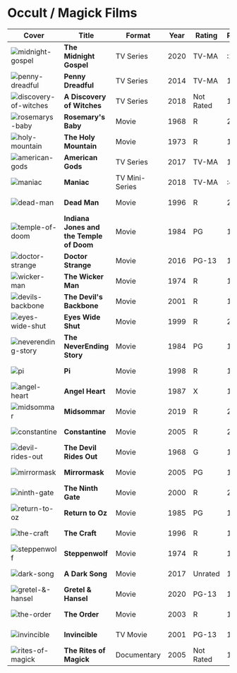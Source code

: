 # Occult / Magick Films

Cover | Title | Format | Year | Rating | Runtime | Stars
------|-------|--------|--------|---------|------|------
![midnight-gospel](https://m.media-amazon.com/images/M/MV5BNWQ1MzBhMzctYmE3My00NjVmLTkyMTItYzJkOTlkNzQ4MjJiXkEyXkFqcGdeQXVyMTkxNjUyNQ@@._V1_UX182_CR0,0,182,268_AL_.jpg) | **The Midnight Gospel** | TV Series | 2020 | TV-MA | :23 | 8.3 / 10
![penny-dreadful](https://m.media-amazon.com/images/M/MV5BMTQ0Mzg2NzcyNl5BMl5BanBnXkFtZTgwMDE1NzU2NDE@._V1_UY268_CR7,0,182,268_AL_.jpg) | **Penny Dreadful** | TV Series | 2014 | TV-MA | 1:00 | 8.2 / 10
![discovery-of-witches](https://m.media-amazon.com/images/M/MV5BNTk5YTk5MTItMzM2Yi00NjYyLWExNjUtYmRiZDFiMTBlYmMwXkEyXkFqcGdeQXVyNDU3ODAxMDA@._V1_UX182_CR0,0,182,268_AL_.jpg) | **A Discovery of Witches** | TV Series | 2018 | Not Rated | 1:00 | 8.1 / 10
![rosemarys-baby](https://m.media-amazon.com/images/M/MV5BZmEwZGU2NzctYzlmNi00MGJkLWE3N2MtYjBlN2ZhMGJkZTZiXkEyXkFqcGdeQXVyMTQxNzMzNDI@._V1_UX182_CR0,0,182,268_AL_.jpg) | **Rosemary's Baby** | Movie | 1968 | R | 2:17 | 8.0 / 10
![holy-mountain](https://m.media-amazon.com/images/M/MV5BN2IzM2I5NTQtMTIyMy00YWM2LWI1OGMtNjI0MWIyNDZkZGFkXkEyXkFqcGdeQXVyMTQxNzMzNDI@._V1_UX182_CR0,0,182,268_AL_.jpg) | **The Holy Mountain** | Movie | 1973 | R | 1:54 | 7.9 / 10
![american-gods](https://m.media-amazon.com/images/M/MV5BYTMyYmFjYWUtYjMyOS00ZjRlLWIxODUtYjUyYTFkM2ZmMmQxXkEyXkFqcGdeQXVyNjg3MDMxNzU@._V1_UY268_CR9,0,182,268_AL_.jpg) | **American Gods** | TV Series | 2017 | TV-MA | 1:00 | 7.8 / 10
![maniac](https://m.media-amazon.com/images/M/MV5BMDMwOTgyNzYtNWI2Zi00MDcwLWEyNmUtMGQ5YzA3ZTljMTA2XkEyXkFqcGdeQXVyNjU2ODM5MjU@._V1_UY268_CR1,0,182,268_AL_.jpg) | **Maniac** | TV Mini-Series | 2018 | TV-MA | :40 | 7.8 / 10
![dead-man](https://m.media-amazon.com/images/M/MV5BYTJlZmQ1OTAtODQzZi00NGIzLWI1MmEtZGE4NjFlOWRhODIyXkEyXkFqcGdeQXVyNTc1NTQxODI@._V1_UY268_CR2,0,182,268_AL_.jpg) | **Dead Man** | Movie | 1996 | R | 2:01 | 7.6 / 10
![temple-of-doom](https://m.media-amazon.com/images/M/MV5BMGI1NTk2ZWMtMmI0YS00Yzg0LTljMzgtZTg4YjkyY2E5Zjc0XkEyXkFqcGdeQXVyNzkwMjQ5NzM@._V1_UX182_CR0,0,182,268_AL_.jpg) | **Indiana Jones and the Temple of Doom** | Movie | 1984 | PG | 1:58 | 7.6 / 10
![doctor-strange](https://m.media-amazon.com/images/M/MV5BNjgwNzAzNjk1Nl5BMl5BanBnXkFtZTgwMzQ2NjI1OTE@._V1_UX182_CR0,0,182,268_AL_.jpg) | **Doctor Strange** | Movie | 2016 | PG-13 | 1:55 | 7.5 / 10
![wicker-man](https://m.media-amazon.com/images/M/MV5BOWIzY2QyNDQtOWI3Ni00MjEwLTlhYTgtZTgyMThiY2JkMTY4XkEyXkFqcGdeQXVyMTQxNzMzNDI@._V1_UY268_CR0,0,182,268_AL_.jpg) | **The Wicker Man** | Movie | 1974 | R | 1:28 | 7.5 / 10
![devils-backbone](https://m.media-amazon.com/images/M/MV5BZTI3MDcwZGItZDMwNS00ZDBjLWEwOGEtMWEyMWUxNDlkYzBjL2ltYWdlXkEyXkFqcGdeQXVyNTAyODkwOQ@@._V1_UY268_CR4,0,182,268_AL_.jpg) | **The Devil's Backbone** | Movie| 2001 | R | 1:46 | 7.4 / 10
![eyes-wide-shut](https://m.media-amazon.com/images/M/MV5BMjA5NTUwNjI1N15BMl5BanBnXkFtZTYwOTE1ODc5._V1_UX182_CR0,0,182,268_AL_.jpg) | **Eyes Wide Shut** | Movie | 1999 | R | 2:39 | 7.4 / 10
![neverending-story](https://m.media-amazon.com/images/M/MV5BM2YwNWExYjItODZmOC00MTRjLWFlYmEtODFmNGI5M2E5NzYxXkEyXkFqcGdeQXVyMTMxODk2OTU@._V1_UX182_CR0,0,182,268_AL_.jpg) | **The NeverEnding Story** | Movie | 1984 | PG | 1:42 | 7.4 / 10
![pi](https://m.media-amazon.com/images/M/MV5BMjYzNTA4YzItYTQ2Yy00NDQwLWI2OGItN2JmMjZhZTVhMzI5L2ltYWdlXkEyXkFqcGdeQXVyNTAyODkwOQ@@._V1_UX182_CR0,0,182,268_AL_.jpg) | **Pi** | Movie | 1998 | R | 1:24 | 7.4 / 10
![angel-heart](https://m.media-amazon.com/images/M/MV5BZmQ3Mzg3YjgtNTA1Zi00ODgyLTkyZGUtYTE5NDA5ZmI4NjI1L2ltYWdlL2ltYWdlXkEyXkFqcGdeQXVyMTA0MjU0Ng@@._V1_UX182_CR0,0,182,268_AL_.jpg) | **Angel Heart** | Movie | 1987 | X | 1:53 | 7.3 / 10
![midsommar](https://m.media-amazon.com/images/M/MV5BMzQxNzQzOTQwM15BMl5BanBnXkFtZTgwMDQ2NTcwODM@._V1_UX182_CR0,0,182,268_AL_.jpg) | **Midsommar** | Movie | 2019 | R | 2:28 | 7.1 / 10
![constantine](https://m.media-amazon.com/images/M/MV5BODRiNmFhY2EtMGY2OC00YjI2LWIyYjQtYzFiM2ZhNjdhYzE4XkEyXkFqcGdeQXVyNDY5MTUyNjU@._V1_UX182_CR0,0,182,268_AL_.jpg) | **Constantine** | Movie | 2005 | R | 2:01 | 7.0 / 10
![devil-rides-out](https://m.media-amazon.com/images/M/MV5BOWEwMjRhMWMtZTk3My00MzBiLWFmODctNmQ0NjkzZjMzM2U1XkEyXkFqcGdeQXVyMjI4MjA5MzA@._V1_UX182_CR0,0,182,268_AL_.jpg) | **The Devil Rides Out** | Movie | 1968 | G | 1:35 | 7.0 / 10
![mirrormask](https://m.media-amazon.com/images/M/MV5BMGEyMjcyNDctYWVkNy00ZDEyLTgxMDUtNWY0ZWIyNWMzNGJlXkEyXkFqcGdeQXVyNDUxNjc5NjY@._V1_UX182_CR0,0,182,268_AL_.jpg) | **Mirrormask** | Movie | 2005 | PG | 1:41 | 6.8 / 10
![ninth-gate](https://m.media-amazon.com/images/M/MV5BM2Q1ZTFhMmYtNDljMS00Y2ZhLWE3M2QtMjYwYmFkYmJmMjI1XkEyXkFqcGdeQXVyNjU0NTI0Nw@@._V1_UY268_CR0,0,182,268_AL_.jpg) | **The Ninth Gate** | Movie | 2000 | R | 2:13 | 6.7 / 10
![return-to-oz](https://m.media-amazon.com/images/M/MV5BNmM1YmM1NjAtNTlhMC00YjJiLTlkNjctZmVjYjIyMTRiMzBlXkEyXkFqcGdeQXVyMjM0ODk5MDU@._V1_UX182_CR0,0,182,268_AL_.jpg) | **Return to Oz** | Movie | 1985 | PG | 1:53 | 6.7 / 10
![the-craft](https://m.media-amazon.com/images/M/MV5BZTBkMWE1NGItZTgxMi00ZTE0LWIzZjAtNzQ5ZGZlZTQxN2EwXkEyXkFqcGdeQXVyMTQxNzMzNDI@._V1_UX182_CR0,0,182,268_AL_.jpg) | **The Craft** | Movie | 1996 | R | 1:41 | 6.4 / 10
![steppenwolf](https://m.media-amazon.com/images/M/MV5BNDg1ZTAxMjEtZDE4ZS00ZDBmLWJiMmYtODUxMzU5ODk3ZWFiL2ltYWdlL2ltYWdlXkEyXkFqcGdeQXVyNzc5MjA3OA@@._V1_UX182_CR0,0,182,268_AL_.jpg) | **Steppenwolf** | Movie | 1974 | R | 1:47 | 6.2 / 10
![dark-song](https://m.media-amazon.com/images/M/MV5BMTEzNDk1MzM4MDleQTJeQWpwZ15BbWU4MDM2NTI4ODEy._V1_UX182_CR0,0,182,268_AL_.jpg) | **A Dark Song** | Movie | 2017 | Unrated | 1:40 | 6.2 / 10
![gretel-&-hansel](https://m.media-amazon.com/images/M/MV5BOTIyYWJjZDctODY4OC00NWExLWE2NTktZmY0MWY2YWZjMWIxXkEyXkFqcGdeQXVyMTkxNjUyNQ@@._V1_UX182_CR0,0,182,268_AL_.jpg) | **Gretel & Hansel** | Movie | 2020 | PG-13 | 1:27 | 5.3 / 10
![the-order](https://m.media-amazon.com/images/M/MV5BOTk5NDA5MzAzNV5BMl5BanBnXkFtZTYwNDk3Njk5._V1_UX182_CR0,0,182,268_AL_.jpg) | **The Order** | Movie | 2003 | R | 1:42 | 5.2 / 10
![invincible](https://m.media-amazon.com/images/M/MV5BNzcwMzc3ODk4NV5BMl5BanBnXkFtZTYwNTE0Njk5._V1_UY268_CR3,0,182,268_AL_.jpg) | **Invincible** | TV Movie | 2001 | PG-13 | 1:30 | 3.2 / 10
![rites-of-magick](https://m.media-amazon.com/images/M/MV5BMTk1NDQ5NjIwN15BMl5BanBnXkFtZTcwMjMxMTQxOA@@._V1_UY268_CR9,0,182,268_AL_.jpg) | **The Rites of Magick** | Documentary | 2005 | Not Rated | 1:30 | No Rating
